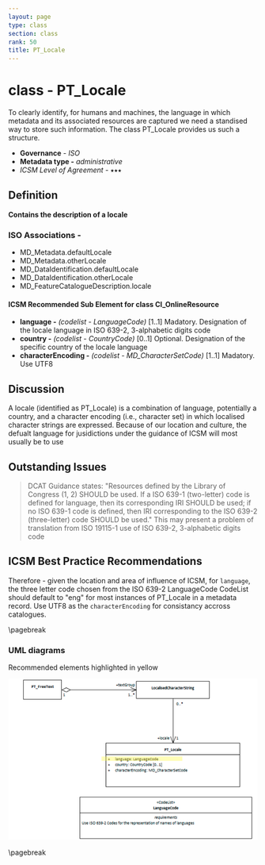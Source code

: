 ```yaml
---
layout: page
type: class
section: class
rank: 50
title: PT_Locale
---
```

#  class - PT_Locale

To clearly identify, for humans and machines, the language in which metadata and its associated resources are captured we need a standised way to store such information.  The class PT_Locale provides us such a structure.

- **Governance** -  *ISO*
- **Metadata type -** *administrative*
- *ICSM Level of Agreement* - ⭑⭑⭑

## Definition
**Contains the description of a locale**

### ISO Associations -

- MD_Metadata.defaultLocale
- MD_Metadata.otherLocale
- MD_DataIdentification.defaultLocale
- MD_DataIdentification.otherLocale
- MD_FeatureCatalogueDescription.locale

#### ICSM Recommended Sub Element for class CI_OnlineResource

- **language -** *(codelist - LanguageCode)* [1..1] Madatory.  Designation of the locale language in ISO 639-2, 3-alphabetic
digits code
- **country -** *(codelist - CountryCode)* [0..1] Optional. Designation of the specific country of the locale language
- **characterEncoding -** *(codelist - MD_CharacterSetCode)* [1..1] Madatory. Use UTF8

## Discussion

 A locale (identified as PT_Locale) is a combination of language, potentially a country, and a character encoding (i.e., character set) in which localised character strings are expressed. Because of our location and culture, the defualt language for jusidictions under the guidance of ICSM will most usually be to use 
 
 ## Outstanding Issues
 
 > DCAT Guidance states:
 "Resources defined by the Library of Congress (1, 2) SHOULD be used. If a ISO 639-1 (two-letter) code is defined for language, then its corresponding IRI SHOULD be used; if no ISO 639-1 code is defined, then IRI corresponding to the ISO 639-2 (three-letter) code SHOULD be used."
 This may present a problem of translation from ISO 19115-1 use of ISO 639-2, 3-alphabetic digits code

## ICSM Best Practice Recommendations

Therefore - given the location and area of influence of ICSM, for `language`, the three letter code chosen from the ISO 639-2 LanguageCode CodeList should default to "eng" for most instances of PT_Locale in a metadata record. Use UTF8 as the `characterEncoding` for consistancy accross catalogues.

\pagebreak

### UML diagrams

Recommended elements highlighted in yellow

![PT_Locale](../images/PT_Locale.png)

\pagebreak
